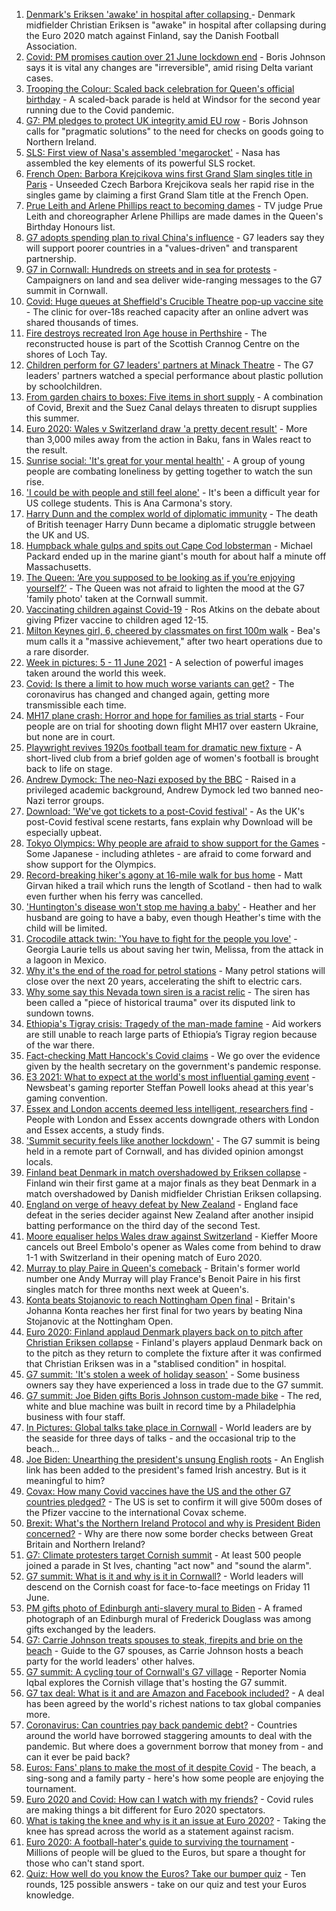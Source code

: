 1. [Denmark's Eriksen 'awake' in hospital after collapsing ](https://www.bbc.co.uk/sport/football/57456002) - Denmark midfielder Christian Eriksen is "awake" in hospital after collapsing during the Euro 2020 match against Finland, say the Danish Football Association.
2. [Covid: PM promises caution over 21 June lockdown end](https://www.bbc.co.uk/news/uk-politics-57454258) - Boris Johnson says it is vital any changes are "irreversible", amid rising Delta variant cases.
3. [Trooping the Colour: Scaled back celebration for Queen's official birthday](https://www.bbc.co.uk/news/uk-57451808) - A scaled-back parade is held at Windsor for the second year running due to the Covid pandemic.
4. [G7: PM pledges to protect UK integrity amid EU row](https://www.bbc.co.uk/news/uk-politics-57453004) - Boris Johnson calls for "pragmatic solutions" to the need for checks on goods going to Northern Ireland.
5. [SLS: First view of Nasa's assembled 'megarocket'](https://www.bbc.co.uk/news/science-environment-57446686) - Nasa has assembled the key elements of its powerful SLS rocket.
6. [French Open: Barbora Krejcikova wins first Grand Slam singles title in Paris](https://www.bbc.co.uk/sport/tennis/57455312) - Unseeded Czech Barbora Krejcikova seals her rapid rise in the singles game by claiming a first Grand Slam title at the French Open.
7. [Prue Leith and Arlene Phillips react to becoming dames](https://www.bbc.co.uk/news/entertainment-arts-57448645) - TV judge Prue Leith and choreographer Arlene Phillips are made dames in the Queen's Birthday Honours list.
8. [G7 adopts spending plan to rival China's influence](https://www.bbc.co.uk/news/world-us-canada-57452158) - G7 leaders say they will support poorer countries in a "values-driven" and transparent partnership.
9. [G7 in Cornwall: Hundreds on streets and in sea for protests](https://www.bbc.co.uk/news/uk-england-cornwall-57454319) - Campaigners on land and sea deliver wide-ranging messages to the G7 summit in Cornwall.
10. [Covid: Huge queues at Sheffield's Crucible Theatre pop-up vaccine site](https://www.bbc.co.uk/news/uk-england-south-yorkshire-57452871) - The clinic for over-18s reached capacity after an online advert was shared thousands of times.
11. [Fire destroys recreated Iron Age house in Perthshire](https://www.bbc.co.uk/news/uk-scotland-tayside-central-57452498) - The reconstructed house is part of the Scottish Crannog Centre on the shores of Loch Tay.
12. [Children perform for G7 leaders' partners at Minack Theatre](https://www.bbc.co.uk/news/uk-england-cornwall-57454326) - The G7 leaders' partners watched a special performance about plastic pollution by schoolchildren.
13. [From garden chairs to boxes: Five items in short supply](https://www.bbc.co.uk/news/business-57433224) - A combination of Covid, Brexit and the Suez Canal delays threaten to disrupt supplies this summer.
14. [Euro 2020: Wales v Switzerland draw 'a pretty decent result'](https://www.bbc.co.uk/news/uk-wales-57453705) - More than 3,000 miles away from the action in Baku, fans in Wales react to the result.
15. [Sunrise social: 'It's great for your mental health'](https://www.bbc.co.uk/news/uk-northern-ireland-57435053) - A group of young people are combating loneliness by getting together to watch the sun rise.
16. ['I could be with people and still feel alone'](https://www.bbc.co.uk/news/world-us-canada-57434784) - It's been a difficult year for US college students. This is Ana Carmona's story.
17. [Harry Dunn and the complex world of diplomatic immunity](https://www.bbc.co.uk/news/uk-57436513) - The death of British teenager Harry Dunn became a diplomatic struggle between the UK and US.
18. [Humpback whale gulps and spits out Cape Cod lobsterman](https://www.bbc.co.uk/news/world-us-canada-57450685) - Michael Packard ended up in the marine giant's mouth for about half a minute off Massachusetts.
19. [The Queen: ‘Are you supposed to be looking as if you’re enjoying yourself?’](https://www.bbc.co.uk/news/uk-57447066) - The Queen was not afraid to lighten the mood at the G7 'family photo' taken at the Cornwall summit.
20. [Vaccinating children against Covid-19](https://www.bbc.co.uk/news/uk-57441662) - Ros Atkins on the debate about giving Pfizer vaccine to children aged 12-15.
21. [Milton Keynes girl, 6, cheered by classmates on first 100m walk](https://www.bbc.co.uk/news/uk-england-beds-bucks-herts-57448365) - Bea's mum calls it a "massive achievement," after two heart operations due to a rare disorder.
22. [Week in pictures: 5 - 11 June 2021](https://www.bbc.co.uk/news/in-pictures-57415615) - A selection of powerful images taken around the world this week.
23. [Covid: Is there a limit to how much worse variants can get?](https://www.bbc.co.uk/news/health-57431420) - The coronavirus has changed and changed again, getting more transmissible each time.
24. [MH17 plane crash: Horror and hope for families as trial starts](https://www.bbc.co.uk/news/world-europe-57443467) - Four people are on trial for shooting down flight MH17 over eastern Ukraine, but none are in court.
25. [Playwright revives 1920s football team for dramatic new fixture](https://www.bbc.co.uk/news/entertainment-arts-57427065) - A short-lived club from a brief golden age of women's football is brought back to life on stage.
26. [Andrew Dymock: The neo-Nazi exposed by the BBC](https://www.bbc.co.uk/news/uk-57406673) - Raised in a privileged academic background, Andrew Dymock led two banned neo-Nazi terror groups.
27. [Download: 'We've got tickets to a post-Covid festival'](https://www.bbc.co.uk/news/uk-england-leicestershire-57387810) - As the UK's post-Covid festival scene restarts, fans explain why Download will be especially upbeat.
28. [Tokyo Olympics: Why people are afraid to show support for the Games](https://www.bbc.co.uk/news/world-asia-57395010) - Some Japanese - including athletes - are afraid to come forward and show support for the Olympics.
29. [Record-breaking hiker's agony at 16-mile walk for bus home](https://www.bbc.co.uk/news/uk-scotland-edinburgh-east-fife-57429027) - Matt Girvan hiked a trail which runs the length of Scotland - then had to walk even further when his ferry was cancelled.
30. ['Huntington's disease won't stop me having a baby'](https://www.bbc.co.uk/news/stories-57430859) - Heather and her husband are going to have a baby, even though Heather's time with the child will be limited.
31. [Crocodile attack twin: 'You have to fight for the people you love'](https://www.bbc.co.uk/news/newsbeat-57437135) - Georgia Laurie tells us about saving her twin, Melissa, from the attack in a lagoon in Mexico.
32. [Why it's the end of the road for petrol stations](https://www.bbc.co.uk/news/business-57416829) - Many petrol stations will close over the next 20 years, accelerating the shift to electric cars.
33. [Why some say this Nevada town siren is a racist relic](https://www.bbc.co.uk/news/world-us-canada-57407543) - The siren has been called a "piece of historical trauma" over its disputed link to sundown towns.
34. [Ethiopia's Tigray crisis: Tragedy of the man-made famine](https://www.bbc.co.uk/news/world-africa-57422168) - Aid workers are still unable to reach large parts of Ethiopia’s Tigray region because of the war there.
35. [Fact-checking Matt Hancock's Covid claims](https://www.bbc.co.uk/news/57427777) - We go over the evidence given by the health secretary on the government's pandemic response.
36. [E3 2021: What to expect at the world's most influential gaming event](https://www.bbc.co.uk/news/newsbeat-57425970) - Newsbeat's gaming reporter Steffan Powell looks ahead at this year's gaming convention.
37. [Essex and London accents deemed less intelligent, researchers find](https://www.bbc.co.uk/news/uk-england-essex-57071805) - People with London and Essex accents downgrade others with London and Essex accents, a study finds.
38. ['Summit security feels like another lockdown'](https://www.bbc.co.uk/news/uk-england-cornwall-57399071) - The G7 summit is being held in a remote part of Cornwall, and has divided opinion amongst locals.
39. [Finland beat Denmark in match overshadowed by Eriksen collapse](https://www.bbc.co.uk/sport/football/51197533) - Finland win their first game at a major finals as they beat Denmark in a match overshadowed by Danish midfielder Christian Eriksen collapsing.
40. [England on verge of heavy defeat by New Zealand](https://www.bbc.co.uk/sport/cricket/57455847) - England face defeat in the series decider against New Zealand after another insipid batting performance on the third day of the second Test.
41. [Moore equaliser helps Wales draw against Switzerland](https://www.bbc.co.uk/sport/football/51197446) - Kieffer Moore cancels out Breel Embolo's opener as Wales come from behind to draw 1-1 with Switzerland in their opening match of Euro 2020.
42. [Murray to play Paire in Queen's comeback](https://www.bbc.co.uk/sport/tennis/57450439) - Britain's former world number one Andy Murray will play France's Benoit Paire in his first singles match for three months next week at Queen's.
43. [Konta beats Stojanovic to reach Nottingham Open final](https://www.bbc.co.uk/sport/tennis/57454588) - Britain's Johanna Konta reaches her first final for two years by beating Nina Stojanovic at the Nottingham Open.
44. [Euro 2020: Finland applaud Denmark players back on to pitch after Christian Eriksen collapse](https://www.bbc.co.uk/sport/av/football/57455956) - Finland's players applaud Denmark back on to the pitch as they return to complete the fixture after it was confirmed that Christian Eriksen was in a "stablised condition" in hospital.
45. [G7 summit: 'It's stolen a week of holiday season'](https://www.bbc.co.uk/news/uk-england-cornwall-57442050) - Some business owners say they have experienced a loss in trade due to the G7 summit.
46. [G7 summit: Joe Biden gifts Boris Johnson custom-made bike](https://www.bbc.co.uk/news/world-us-canada-57453840) - The red, white and blue machine was built in record time by a Philadelphia business with four staff.
47. [In Pictures: Global talks take place in Cornwall](https://www.bbc.co.uk/news/uk-57438878) - World leaders are by the seaside for three days of talks - and the occasional trip to the beach...
48. [Joe Biden: Unearthing the president's unsung English roots](https://www.bbc.co.uk/news/world-us-canada-57394351) - An English link has been added to the president's famed Irish ancestry. But is it meaningful to him?
49. [Covax: How many Covid vaccines have the US and the other G7 countries pledged?](https://www.bbc.co.uk/news/world-55795297) - The US is set to confirm it will give 500m doses of the Pfizer vaccine to the international Covax scheme.
50. [Brexit: What's the Northern Ireland Protocol and why is President Biden concerned?](https://www.bbc.co.uk/news/explainers-53724381) - Why are there now some border checks between Great Britain and Northern Ireland?
51. [G7: Climate protesters target Cornish summit](https://www.bbc.co.uk/news/uk-england-cornwall-57445814) - At least 500 people joined a parade in St Ives, chanting "act now" and "sound the alarm".
52. [G7 summit: What is it and why is it in Cornwall?](https://www.bbc.co.uk/news/world-49434667) - World leaders will descend on the Cornish coast for face-to-face meetings on Friday 11 June.
53. [PM gifts photo of Edinburgh anti-slavery mural to Biden](https://www.bbc.co.uk/news/uk-scotland-edinburgh-east-fife-57441825) - A framed photograph of an Edinburgh mural of Frederick Douglass was among gifts exchanged by the leaders.
54. [G7: Carrie Johnson treats spouses to steak, firepits and brie on the beach](https://www.bbc.co.uk/news/uk-politics-57384801) - Guide to the G7 spouses, as Carrie Johnson hosts a beach party for the world leaders' other halves.
55. [G7 summit: A cycling tour of Cornwall's G7 village](https://www.bbc.co.uk/news/uk-57433610) - Reporter Nomia Iqbal explores the Cornish village that's hosting the G7 summit.
56. [G7 tax deal: What is it and are Amazon and Facebook included?](https://www.bbc.co.uk/news/business-57384352) - A deal has been agreed by the world's richest nations to tax global companies more.
57. [Coronavirus: Can countries pay back pandemic debt?](https://www.bbc.co.uk/news/57432260) - Countries around the world have borrowed staggering amounts to deal with the pandemic. But where does a government borrow that money from - and can it ever be paid back?
58. [Euros: Fans' plans to make the most of it despite Covid](https://www.bbc.co.uk/news/newsbeat-57383693) - The beach, a sing-song and a family party - here's how some people are enjoying the tournament.
59. [Euro 2020 and Covid: How can I watch with my friends?](https://www.bbc.co.uk/news/uk-57386719) - Covid rules are making things a bit different for Euro 2020 spectators.
60. [What is taking the knee and why is it an issue at Euro 2020?](https://www.bbc.co.uk/news/explainers-53098516) - Taking the knee has spread across the world as a statement against racism.
61. [Euro 2020: A football-hater's guide to surviving the tournament](https://www.bbc.co.uk/news/newsbeat-57443234) - Millions of people will be glued to the Euros, but spare a thought for those who can't stand sport.
62. [Quiz: How well do you know the Euros? Take our bumper quiz](https://www.bbc.co.uk/sport/football/57188304) - Ten rounds, 125 possible answers - take on our quiz and test your Euros knowledge.
